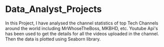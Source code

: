 # Data_Analyst_Projects
In this Project, I have analysed the channel statistics of top Tech Channels around the world including MrWhoseTheBoss, MKBHD, etc. Youtube Api's has been used to get the details for all the videos uploaded in the channel. Then the data is plotted using Seaborn library.
